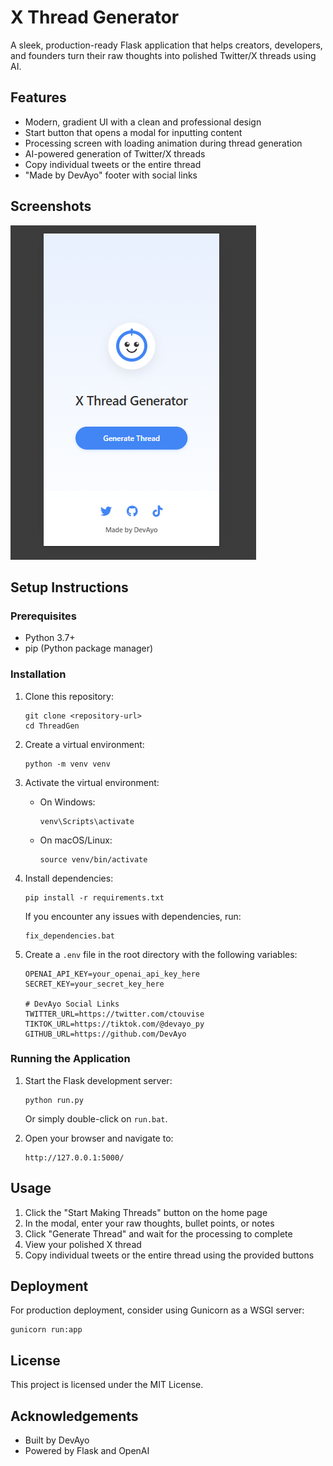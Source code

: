 # X Thread Generator

A sleek, production-ready Flask application that helps creators, developers, and founders turn their raw thoughts into polished Twitter/X threads using AI.

## Features

- Modern, gradient UI with a clean and professional design
- Start button that opens a modal for inputting content
- Processing screen with loading animation during thread generation
- AI-powered generation of Twitter/X threads
- Copy individual tweets or the entire thread
- "Made by DevAyo" footer with social links

## Screenshots

![X Thread Generator](screenshots/screenshot.png)

## Setup Instructions

### Prerequisites

- Python 3.7+
- pip (Python package manager)

### Installation

1. Clone this repository:
   ```
   git clone <repository-url>
   cd ThreadGen
   ```

2. Create a virtual environment:
   ```
   python -m venv venv
   ```

3. Activate the virtual environment:
   - On Windows:
     ```
     venv\Scripts\activate
     ```
   - On macOS/Linux:
     ```
     source venv/bin/activate
     ```

4. Install dependencies:
   ```
   pip install -r requirements.txt
   ```
   
   If you encounter any issues with dependencies, run:
   ```
   fix_dependencies.bat
   ```

5. Create a `.env` file in the root directory with the following variables:
   ```
   OPENAI_API_KEY=your_openai_api_key_here
   SECRET_KEY=your_secret_key_here
   
   # DevAyo Social Links
   TWITTER_URL=https://twitter.com/ctouvise
   TIKTOK_URL=https://tiktok.com/@devayo_py
   GITHUB_URL=https://github.com/DevAyo
   ```

### Running the Application

1. Start the Flask development server:
   ```
   python run.py
   ```
   
   Or simply double-click on `run.bat`.

2. Open your browser and navigate to:
   ```
   http://127.0.0.1:5000/
   ```

## Usage

1. Click the "Start Making Threads" button on the home page
2. In the modal, enter your raw thoughts, bullet points, or notes
3. Click "Generate Thread" and wait for the processing to complete
4. View your polished X thread
5. Copy individual tweets or the entire thread using the provided buttons

## Deployment

For production deployment, consider using Gunicorn as a WSGI server:
```
gunicorn run:app
```

## License

This project is licensed under the MIT License.

## Acknowledgements

- Built by DevAyo
- Powered by Flask and OpenAI 